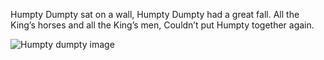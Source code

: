 Humpty Dumpty sat on a wall, Humpty Dumpty had a great fall. All the King’s horses and all the
King’s men, Couldn’t put Humpty together again.

![Humpty dumpty image](/src/assets/humpty-dumpty.jpg)
